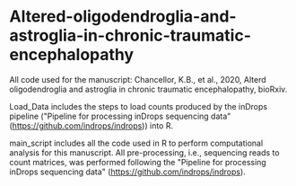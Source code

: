 # Altered-oligodendroglia-and-astroglia-in-chronic-traumatic-encephalopathy
All code used for the manuscript: Chancellor, K.B., et al., 2020, Alterd oligodendroglia and astroglia in chronic traumatic encephalopathy, bioRxiv. 

Load_Data includes the steps to load counts produced by the inDrops pipeline ("Pipeline for processing inDrops sequencing data" 
(https://github.com/indrops/indrops)) into R. 


main_script includes all the code used in R to perform computational analysis for this manuscript. All pre-processing, 
i.e., sequencing reads to count matrices, was performed following the "Pipeline for processing inDrops sequencing data" 
(https://github.com/indrops/indrops). 

